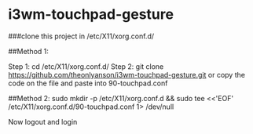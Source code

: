 # i3wm-touchpad-gesture

###clone this project in /etc/X11/xorg.conf.d/


##Method 1:

Step 1: cd /etc/X11/xorg.conf.d/
Step 2: git clone https://github.com/theonlyanson/i3wm-touchpad-gesture.git or copy the code on the file and paste into 90-touchpad.conf


##Method 2:
sudo mkdir -p /etc/X11/xorg.conf.d && sudo tee <<'EOF' /etc/X11/xorg.conf.d/90-touchpad.conf 1> /dev/null

Now logout and login
